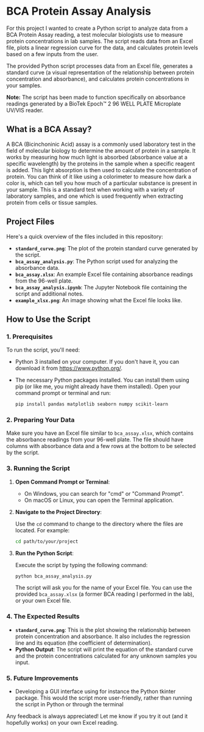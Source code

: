 # BCA Protein Assay Analysis

For this project I wanted to create a Python script to analyze data from a BCA Protein Assay reading, a test molecular biologists use to measure protein concentrations in lab samples. The script reads data from an Excel file, plots a linear regression curve for the data, and calculates protein levels based on a few inputs from the user.

The provided Python script processes data from an Excel file, generates a standard curve (a visual representation of the relationship between protein concentration and absorbance), and calculates protein concentrations in your samples.

**Note:** The script has been made to function specifically on absorbance readings generated by a BioTek Epoch™ 2 96 WELL PLATE Microplate UV/VIS reader.

## What is a BCA Assay?

A BCA (Bicinchoninic Acid) assay is a commonly used laboratory test in the field of molecular biology to determine the amount of protein in a sample. It works by measuring how much light is absorbed (absorbance value at a specific wavelength) by the proteins in the sample when a specific reagent is added. This light absorption is then used to calculate the concentration of protein. You can think of it like using a colorimeter to measure how dark a color is, which can tell you how much of a particular substance is present in your sample. This is a standard test when working with a variety of laboratory samples, and one which is used frequently when extracting protein from cells or tissue samples.

## Project Files

Here's a quick overview of the files included in this repository:

- **`standard_curve.png`**: The plot of the protein standard curve generated by the script.
- **`bca_assay_analysis.py`**: The Python script used for analyzing the absorbance data.
- **`bca_assay.xlsx`**: An example Excel file containing absorbance readings from the 96-well plate.
- **`bca_assay_analysis.ipynb`**: The Jupyter Notebook file containing the script and additional notes.
- **`example_xlsx.png`**: An image showing what the Excel file looks like.

## How to Use the Script

### 1. Prerequisites

To run the script, you'll need:

- Python 3 installed on your computer. If you don't have it, you can download it from https://www.python.org/.
- The necessary Python packages installed. You can install them using pip (or like me, you might already have them installed). Open your command prompt or terminal and run:

  ```bash
  pip install pandas matplotlib seaborn numpy scikit-learn
  ```

### 2. Preparing Your Data

Make sure you have an Excel file similar to `bca_assay.xlsx`, which contains the absorbance readings from your 96-well plate. The file should have columns with absorbance data and a few rows at the bottom to be selected by the script.

### 3. Running the Script

1. **Open Command Prompt or Terminal**: 

   - On Windows, you can search for "cmd" or "Command Prompt".
   - On macOS or Linux, you can open the Terminal application.

2. **Navigate to the Project Directory**: 

   Use the `cd` command to change to the directory where the files are located. For example:

   ```bash
   cd path/to/your/project
   ```

3. **Run the Python Script**:

   Execute the script by typing the following command:

   ```bash
   python bca_assay_analysis.py
   ```

   The script will ask you for the name of your Excel file. You can use the provided `bca_assay.xlsx` (a former BCA reading I performed in the lab), or your own Excel file.

### 4. The Expected Results

- **`standard_curve.png`**: This is the plot showing the relationship between protein concentration and absorbance. It also includes the regression line and its equation (the coefficient of determination).
- **Python Output**: The script will print the equation of the standard curve and the protein concentrations calculated for any unknown samples you input.

### 5. Future Improvements

- Developing a GUI interface using for instance the Python tkinter package. This would the script more user-friendly, rather than running the script in Python or through the terminal
  
Any feedback is always appreciated! Let me know if you try it out (and it hopefully works) on your own Excel reading.
